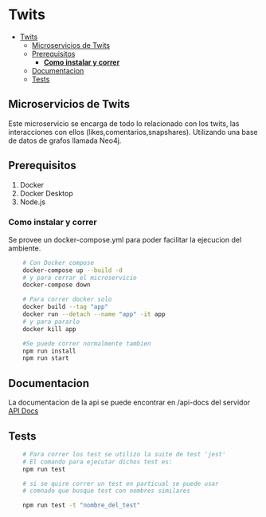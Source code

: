 # Twits


- [Twits](#twits)
  - [Microservicios de Twits](#microservicios-de-twits)
  - [Prerequisitos](#prerequisitos)
    - [**Como instalar y correr**](#como-instalar-y-correr)
  - [Documentacion](#documentacion)
  - [Tests](#tests)

## Microservicios de Twits

Este microservicio se encarga de todo lo relacionado con los twits, las interacciones con ellos (likes,comentarios,snapshares). Utilizando una base de datos de grafos llamada Neo4j.

## Prerequisitos

1) Docker
2) Docker Desktop
3) Node.js

### **Como instalar y correr**

Se provee un docker-compose.yml para poder facilitar la ejecucion del ambiente.

```bash
    # Con Docker compose
    docker-compose up --build -d
    # y para cerrar el microservicio
    docker-compose down

    # Para correr docker solo
    docker build --tag "app"
    docker run --detach --name "app" -it app
    # y para pararlo
    docker kill app

    #Se puede correr normalmente tambien
    npm run install
    npm run start
```

## Documentacion

La documentacion de la api se puede encontrar en /api-docs del servidor [API Docs](https://twitsnap-twits-api.onrender.com/api-docs)


## Tests

```bash
    # Para correr los test se utilizo la suite de test 'jest'
    # El comando para ejecutar dichos test es:
    npm run test

    # si se quire correr un test en particual se puede usar
    # comnado que busque test con nombres similares

    npm run test -t "nombre_del_test"

```
